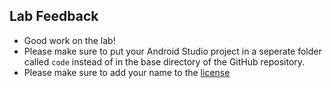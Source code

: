 ## Lab Feedback

- Good work on the lab!
- Please make sure to put your Android Studio project in a seperate folder called `code` instead of in the base directory of the GitHub repository.
- Please make sure to add your name to the [license](LICENSE.md)
